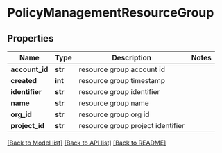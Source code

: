 # PolicyManagementResourceGroup

## Properties
Name | Type | Description | Notes
------------ | ------------- | ------------- | -------------
**account_id** | **str** | resource group account id | 
**created** | **int** | resource group timestamp | 
**identifier** | **str** | resource group identifier | 
**name** | **str** | resource group name | 
**org_id** | **str** | resource group org id | 
**project_id** | **str** | resource group project identifier | 

[[Back to Model list]](../README.md#documentation-for-models) [[Back to API list]](../README.md#documentation-for-api-endpoints) [[Back to README]](../README.md)

